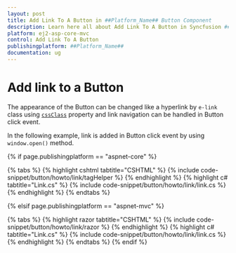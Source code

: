 ```yaml
---
layout: post
title: Add Link To A Button in ##Platform_Name## Button Component
description: Learn here all about Add Link To A Button in Syncfusion ##Platform_Name## Button component of Syncfusion Essential JS 2 and more.
platform: ej2-asp-core-mvc
control: Add Link To A Button
publishingplatform: ##Platform_Name##
documentation: ug
---
```



# Add link to a Button

The appearance of the Button can be changed like a hyperlink by `e-link` class using [`cssClass`](https://help.syncfusion.com/cr/aspnetcore-js2/Syncfusion.EJ2.Buttons.Button.html#Syncfusion_EJ2_Buttons_Button_CssClass) property and link navigation can be handled in Button click event.

In the following example, link is added in Button click event by using `window.open()` method.

{% if page.publishingplatform == "aspnet-core" %}

{% tabs %}
{% highlight cshtml tabtitle="CSHTML" %}
{% include code-snippet/button/howto/link/tagHelper %}
{% endhighlight %}
{% highlight c# tabtitle="Link.cs" %}
{% include code-snippet/button/howto/link/link.cs %}
{% endhighlight %}
{% endtabs %}

{% elsif page.publishingplatform == "aspnet-mvc" %}

{% tabs %}
{% highlight razor tabtitle="CSHTML" %}
{% include code-snippet/button/howto/link/razor %}
{% endhighlight %}
{% highlight c# tabtitle="Link.cs" %}
{% include code-snippet/button/howto/link/link.cs %}
{% endhighlight %}
{% endtabs %}
{% endif %}

